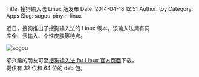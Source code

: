 Title: 搜狗输入法 Linux 版发布
Date: 2014-04-18 12:51
Author: toy
Category: Apps
Slug: sogou-pinyin-linux

近日，搜狗推出了搜狗输入法的 Linux 版本。该输入法具有词  
库全、云输入、个性皮肤等特点。

![sogou](https://linuxtoy.org/img/2014/04/sogou.png)

感兴趣的朋友可至[搜狗输入法 for Linux 官方页面][s]下载，  
提供有 32 位和 64 位的 deb 包。

[s]: http://pinyin.sogou.com/linux/
